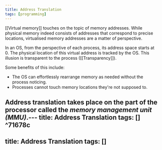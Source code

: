 ```yaml
---
title: Address Translation
tags: [programming]
---
```

[[Virtual memory]] touches on the topic of memory addresses. While physical memory indeed consists of addresses that correspond to precise locations, virtualised memory addresses are a matter of perspective. 

In an OS, from the perspective of each process, its address space starts at 0. The physical location of this virtual address is tracked by the OS. This illusion is transparent to the process ([[Transparency]]). 

Some benefits of this include:
- The OS can effortlessly rearrange memory as needed without the process noticing.
- Processes cannot touch memory locations they're not supposed to.

Address translation takes place on the part of the processor called the *memory management unit (MMU)*.---
title: Address Translation
tags: [] ^71678c
------
title: Address Translation
tags: []
---